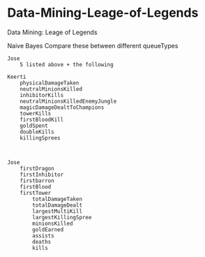 Data-Mining-Leage-of-Legends
============================

Data Mining: Leage of Legends


Naive Bayes
        Compare these between different queueTypes

    Jose
        5 listed above + the following

    Keerti
        physicalDamageTaken
        neutralMinionsKilled
        inhibitorKills
        neutralMinionsKilledEnemyJungle
        magicDamageDealtToChampions
        towerKills
        firstBloodKill
        goldSpent
        doubleKills
        killingSprees

        

    Jose
        firstDragon
        firstInhibitor
        firstbarron
        firstBlood
        firstTower
            totalDamageTaken
            totalDamageDealt
            largestMultiKill
            largestKillingSpree
            minionsKilled
            goldEarned
            assists
            deaths
            kills
